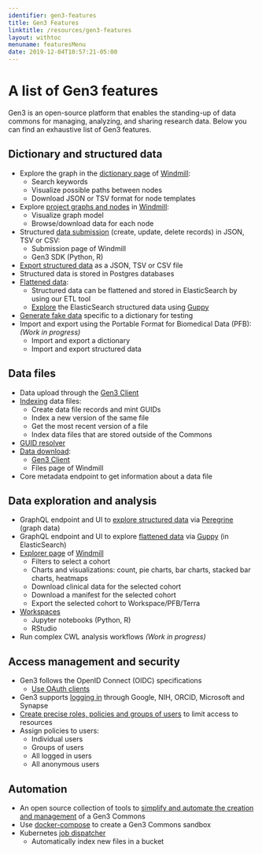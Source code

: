 ```yaml
---
identifier: gen3-features
title: Gen3 Features
linktitle: /resources/gen3-features
layout: withtoc
menuname: featuresMenu
date: 2019-12-04T10:57:21-05:00
---
```



# A list of Gen3 features

Gen3 is an open-source platform that enables the standing-up of data commons for managing, analyzing, and sharing research data. Below you can find an exhaustive list of Gen3 features.

## Dictionary and structured data

* Explore the graph in the [dictionary page](../user/dictionary/) of [Windmill](https://github.com/uc-cdis/data-portal):
    * Search keywords
    * Visualize possible paths between nodes
    * Download JSON or TSV format for node templates
* Explore [project graphs and nodes](../user/dictionary/#understanding-the-gen3-data-dictionary-and-model) in [Windmill](https://github.com/uc-cdis/data-portal):
    * Visualize graph model
    * Browse/download data for each node
* Structured [data submission](../user/submit-data/) (create, update, delete records) in JSON, TSV or CSV:
    * Submission page of Windmill
    * Gen3 SDK (Python, R)
* [Export structured data](../user/access-data/#exploration-tool) as a JSON, TSV or CSV file
* Structured data is stored in Postgres databases
* [Flattened data](../developer/flat-model-api/):
    * Structured data can be flattened and stored in ElasticSearch by using our ETL tool
    * [Explore](../user/access-data/) the ElasticSearch structured data using [Guppy](https://github.com/uc-cdis/guppy)
* [Generate fake data](https://github.com/uc-cdis/data-simulator) specific to a dictionary for testing
* Import and export using the Portable Format for Biomedical Data (PFB): *(Work in progress)*
    * Import and export a dictionary
    * Import and export structured data

## Data files

* Data upload through the [Gen3 Client](../user/gen3-client/)
* [Indexing](https://github.com/uc-cdis/indexd) data files:
    * Create data file records and mint GUIDs
    * Index a new version of the same file
    * Get the most recent version of a file
    * Index data files that are stored outside of the Commons
* [GUID resolver](https://dataguids.org/)
* [Data download](../user/access-data/#downloading-data-files):
    * [Gen3 Client](../user/gen3-client/)
    * Files page of Windmill
* Core metadata endpoint to get information about a data file

## Data exploration and analysis

* GraphQL endpoint and UI to [explore structured data](../user/access-data/#querying-metadata-using-the-graphiql-interface) via [Peregrine](https://github.com/uc-cdis/peregrine) (graph data)
* GraphQL endpoint and UI to explore [flattened data](../user/access-data/#querying-metadata-using-the-graphiql-interface) via [Guppy](https://github.com/uc-cdis/guppy) (in ElasticSearch)
* [Explorer page](../user/access-data/#exploration-tool) of [Windmill](https://github.com/uc-cdis/data-portal)
    * Filters to select a cohort
    * Charts and visualizations: count, pie charts, bar charts, stacked bar charts, heatmaps
    * Download clinical data for the selected cohort
    * Download a manifest for the selected cohort
    * Export the selected cohort to Workspace/PFB/Terra
* [Workspaces](../user/analyze-data/)
    * Jupyter notebooks (Python, R)
    * RStudio
* Run complex CWL analysis workflows *(Work in progress)*

## Access management and security

* Gen3 follows the OpenID Connect (OIDC) specifications
    * [Use OAuth clients](https://github.com/uc-cdis/fence/#oidc--oauth2)
* Gen3 supports [logging in](https://github.com/uc-cdis/fence/) through Google, NIH, ORCID, Microsoft and Synapse
* [Create precise roles, policies and groups of users](https://github.com/uc-cdis/arborist) to limit access to resources
* Assign policies to users:
    * Individual users
    * Groups of users
    * All logged in users
    * All anonymous users

## Automation

* An open source collection of tools to [simplify and automate the creation and management](../operator/#2-cloud-automation-cloud-automation-img-cloud-automation-svg) of a Gen3 Commons
* Use [docker-compose](../operator/#1-compose-services-compose-services-img-compose-services-svg) to create a Gen3 Commons sandbox
* Kubernetes [job dispatcher](https://github.com/uc-cdis/ssjdispatcher)
    * Automatically index new files in a bucket
